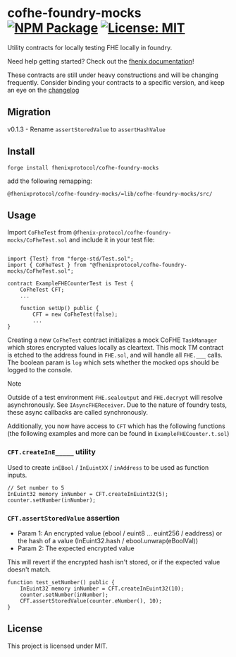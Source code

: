 # cofhe-foundry-mocks [![NPM Package][npm-badge]][npm] [![License: MIT][license-badge]][license]

[npm]: https://www.npmjs.com/package/@fhenixprotocol/cofhe-foundry-mocks
[npm-badge]: https://img.shields.io/npm/v/@fhenixprotocol/cofhe-foundry-mocks.svg
[license]: https://opensource.org/licenses/MIT
[license-badge]: https://img.shields.io/badge/License-MIT-blue.svg

Utility contracts for locally testing FHE locally in foundry.

Need help getting started? Check out the [fhenix documentation](https://docs.fhenix.io)!

These contracts are still under heavy constructions and will be changing frequently. Consider binding your contracts to a specific version, and keep an eye on the [changelog](https://github.com/FhenixProtocol/cofhe-contracts/CHANGELOG.md)

## Migration

v0.1.3 - Rename `assertStoredValue` to `assertHashValue`

## Install

```
forge install fhenixprotocol/cofhe-foundry-mocks
```

add the following remapping:

```
@fhenixprotocol/cofhe-foundry-mocks/=lib/cofhe-foundry-mocks/src/
```

## Usage

Import `CoFheTest` from `@fhenix-protocol/cofhe-foundry-mocks/CoFheTest.sol` and include it in your test file:

```solidity

import {Test} from "forge-std/Test.sol";
import { CoFheTest } from "@fhenixprotocol/cofhe-foundry-mocks/CoFheTest.sol";

contract ExampleFHECounterTest is Test {
    CoFheTest CFT;
    ...

    function setUp() public {
        CFT = new CoFheTest(false);
        ...
}
```

Creating a new `CoFheTest` contract initializes a mock CoFHE `TaskManager` which stores encrypted values locally as cleartext. This mock TM contract is etched to the address found in `FHE.sol`, and will handle all `FHE.___` calls. The boolean param is `log` which sets whether the mocked ops should be logged to the console.

> [!NOTE]  
> Outside of a test environment `FHE.sealoutput` and `FHE.decrypt` will resolve asynchronously. See `IAsyncFHEReceiver`. Due to the nature of foundry tests, these async callbacks are called synchronously.

Additionally, you now have access to `CFT` which has the following functions (the following examples and more can be found in `ExampleFHECounter.t.sol`)

### `CFT.createInE_____` utility

Used to create `inEBool` / `InEuintXX` / `inAddress` to be used as function inputs.

```solidity
// Set number to 5
InEuint32 memory inNumber = CFT.createInEuint32(5);
counter.setNumber(inNumber);
```

### `CFT.assertStoredValue` assertion

- Param 1: An encrypted value (ebool / euint8 ... euint256 / eaddress) or the hash of a value (InEuint32.hash / ebool.unwrap(eBoolVal))
- Param 2: The expected encrypted value

This will revert if the encrypted hash isn't stored, or if the expected value doesn't match.

```solidity
function test_setNumber() public {
    InEuint32 memory inNumber = CFT.createInEuint32(10);
    counter.setNumber(inNumber);
    CFT.assertStoredValue(counter.eNumber(), 10);
}
```

## License

This project is licensed under MIT.
